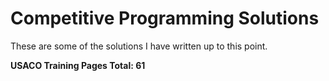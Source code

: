 # Competitive Programming Solutions

These are some of the solutions I have written up to this point.

**USACO Training Pages Total: $61$**
